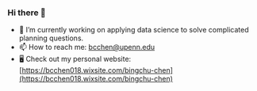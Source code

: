 ### Hi there 👋

- 🔭 I’m currently working on applying data science to solve complicated planning questions. 
- 📫 How to reach me: bcchen@upenn.edu
- :desktop_computer: Check out my personal website: [https://bcchen018.wixsite.com/bingchu-chen](https://bcchen018.wixsite.com/bingchu-chen)

